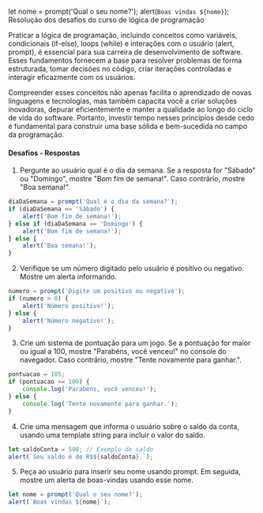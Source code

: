 let nome = prompt('Qual o seu nome?');
alert(`Boas vindas ${nome}`); Resolução dos desafios do curso de lógica de programação

Praticar a lógica de programação, incluindo conceitos como variáveis, condicionais (if-else), loops (while) e interações com o usuário (alert, prompt), é essencial para sua carreira de desenvolvimento de software. Esses fundamentos fornecem a base para resolver problemas de forma estruturada, tomar decisões no código, criar iterações controladas e interagir eficazmente com os usuários. 

Compreender esses conceitos não apenas facilita o aprendizado de novas linguagens e tecnologias, mas também capacita você a criar soluções inovadoras, depurar eficientemente e manter a qualidade ao longo do ciclo de vida do software. Portanto, investir tempo nesses princípios desde cedo é fundamental para construir uma base sólida e bem-sucedida no campo da programação.

#### Desafios - Respostas

1) Pergunte ao usuário qual é o dia da semana. Se a resposta for "Sábado" ou "Domingo", mostre "Bom fim de semana!". Caso contrário, mostre "Boa semana!".

```js
diaDaSemana = prompt('Qual é o dia da semana?');
if (diaDaSemana == 'Sábado') {
    alert('Bom fim de semana!');
} else if (diaDaSemana == 'Domingo') {
    alert('Bom fim de semana!');
} else {
    alert('Boa semana!');
}
```

2) Verifique se um número digitado pelo usuário é positivo ou negativo. Mostre um alerta informando.

```js
numero = prompt('Digite um positivo ou negativo');
if (numero > 0) {
    alert('Número positivo!');
} else {
    alert('Número negativo!');
}
```

3) Crie um sistema de pontuação para um jogo. Se a pontuação for maior ou igual a 100, mostre "Parabéns, você venceu!" no console do navegador. Caso contrário, mostre "Tente novamente para ganhar.".

```js
pontuacao = 105;
if (pontuacao >= 100) {
    console.log('Parabéns, você venceu!');
} else {
    console.log('Tente novamente para ganhar.');
}
```

4) Crie uma mensagem que informa o usuário sobre o saldo da conta, usando uma template string para incluir o valor do saldo.

```js
let saldoConta = 500; // Exemplo de saldo
alert(`Seu saldo é de R$${saldoConta}.`);
```

5) Peça ao usuário para inserir seu nome usando prompt. Em seguida, mostre um alerta de boas-vindas usando esse nome.

```js
let nome = prompt('Qual o seu nome?');
alert(`Boas vindas ${nome}`);
```
